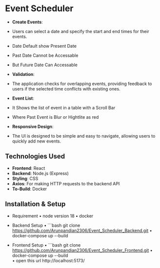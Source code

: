 # Event Scheduler

- **Create Events**:
- Users can select a date and specify the start and end times for their events.
- Date Default show Present Date
- Past Date Cannot be Accessable
- But Future Date Can Accessable
  
- **Validation**:
- The application checks for overlapping events, providing feedback to users if the selected time conflicts with existing ones.

- **Event List**:
- It Shows the list of event in a table with a Scroll Bar
- Where Past Event is Blur or Hightlite as red
  
- **Responsive Design**:
- The UI is designed to be simple and easy to navigate, allowing users to quickly add new events.

## Technologies Used
- **Frontend**: React
- **Backend**: Node.js (Express)
- **Styling**: CSS 
- **Axios**: For making HTTP requests to the backend API
- **To-Build**: Docker
  
## Installation & Setup

- Requirement
•	node version 18
•	docker

- Backend Setup
•	```bash
   git clone https://github.com/Arunpandian2306/Event_Scheduler_Backend.git
•	docker-compose up --build
  
- Frontend Setup
•	```bash
   git clone https://github.com/Arunpandian2306/Event_Scheduler_Frontend.git
•	docker-compose up --build   
•	open this url http://localhost:5173/


